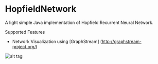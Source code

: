 # HopfieldNetwork
A light simple Java implementation of Hopfield Recurrent Neural Network.

Supported Features
- Network Visualization using [GraphStream] (http://graphstream-project.org/)

![alt tag](https://s15.postimg.org/5cp0ud7yj/hf_java.png)
